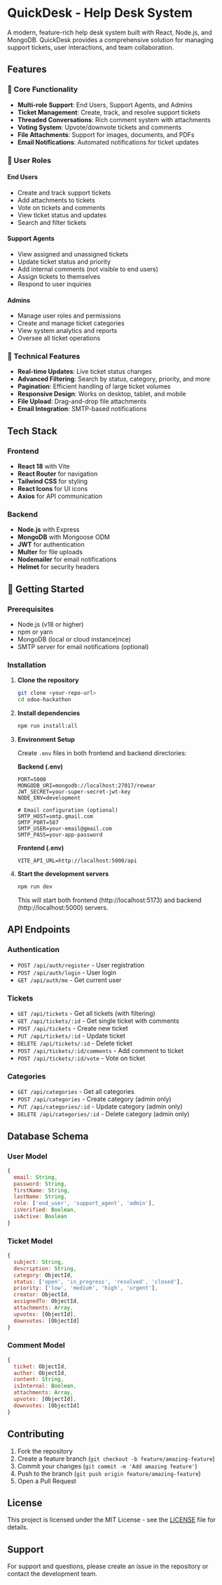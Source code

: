 # QuickDesk - Help Desk System

A modern, feature-rich help desk system built with React, Node.js, and MongoDB. QuickDesk provides a comprehensive solution for managing support tickets, user interactions, and team collaboration.

## Features

### 🎯 Core Functionality
- **Multi-role Support**: End Users, Support Agents, and Admins
- **Ticket Management**: Create, track, and resolve support tickets
- **Threaded Conversations**: Rich comment system with attachments
- **Voting System**: Upvote/downvote tickets and comments
- **File Attachments**: Support for images, documents, and PDFs
- **Email Notifications**: Automated notifications for ticket updates

### 👥 User Roles

#### End Users
- Create and track support tickets
- Add attachments to tickets
- Vote on tickets and comments
- View ticket status and updates
- Search and filter tickets

#### Support Agents
- View assigned and unassigned tickets
- Update ticket status and priority
- Add internal comments (not visible to end users)
- Assign tickets to themselves
- Respond to user inquiries

#### Admins
- Manage user roles and permissions
- Create and manage ticket categories
- View system analytics and reports
- Oversee all ticket operations

### 🔧 Technical Features
- **Real-time Updates**: Live ticket status changes
- **Advanced Filtering**: Search by status, category, priority, and more
- **Pagination**: Efficient handling of large ticket volumes
- **Responsive Design**: Works on desktop, tablet, and mobile
- **File Upload**: Drag-and-drop file attachments
- **Email Integration**: SMTP-based notifications

## Tech Stack

### Frontend
- **React 18** with Vite
- **React Router** for navigation
- **Tailwind CSS** for styling
- **React Icons** for UI icons
- **Axios** for API communication

### Backend
- **Node.js** with Express
- **MongoDB** with Mongoose ODM
- **JWT** for authentication
- **Multer** for file uploads
- **Nodemailer** for email notifications
- **Helmet** for security headers

## 🚀 Getting Started

### Prerequisites
- Node.js (v18 or higher)
- npm or yarn
- MongoDB (local or cloud instance)nce)
- SMTP server for email notifications (optional)

### Installation

1. **Clone the repository**
   ```bash
   git clone <your-repo-url>
   cd odoo-hackathon
   ```

2. **Install dependencies**
   ```bash
   npm run install:all
   ```

3. **Environment Setup**


   Create `.env` files in both frontend and backend directories:

   **Backend (.env)**
   ```env
   PORT=5000
   MONGODB_URI=mongodb://localhost:27017/rewear
   JWT_SECRET=your-super-secret-jwt-key
   NODE_ENV=development
   
   # Email configuration (optional)
   SMTP_HOST=smtp.gmail.com
   SMTP_PORT=587
   SMTP_USER=your-email@gmail.com
   SMTP_PASS=your-app-password
   ```

   **Frontend (.env)**
   ```env
   VITE_API_URL=http://localhost:5000/api
   ```


4. **Start the development servers**
   ```bash
   npm run dev
   ```

   This will start both frontend (http://localhost:5173) and backend (http://localhost:5000) servers.

## API Endpoints

### Authentication
- `POST /api/auth/register` - User registration
- `POST /api/auth/login` - User login
- `GET /api/auth/me` - Get current user

### Tickets
- `GET /api/tickets` - Get all tickets (with filtering)
- `GET /api/tickets/:id` - Get single ticket with comments
- `POST /api/tickets` - Create new ticket
- `PUT /api/tickets/:id` - Update ticket
- `DELETE /api/tickets/:id` - Delete ticket
- `POST /api/tickets/:id/comments` - Add comment to ticket
- `POST /api/tickets/:id/vote` - Vote on ticket

### Categories
- `GET /api/categories` - Get all categories
- `POST /api/categories` - Create category (admin only)
- `PUT /api/categories/:id` - Update category (admin only)
- `DELETE /api/categories/:id` - Delete category (admin only)

## Database Schema

### User Model
```javascript
{
  email: String,
  password: String,
  firstName: String,
  lastName: String,
  role: ['end_user', 'support_agent', 'admin'],
  isVerified: Boolean,
  isActive: Boolean
}
```

### Ticket Model
```javascript
{
  subject: String,
  description: String,
  category: ObjectId,
  status: ['open', 'in_progress', 'resolved', 'closed'],
  priority: ['low', 'medium', 'high', 'urgent'],
  creator: ObjectId,
  assignedTo: ObjectId,
  attachments: Array,
  upvotes: [ObjectId],
  downvotes: [ObjectId]
}
```

### Comment Model
```javascript
{
  ticket: ObjectId,
  author: ObjectId,
  content: String,
  isInternal: Boolean,
  attachments: Array,
  upvotes: [ObjectId],
  downvotes: [ObjectId]
}
```

## Contributing

1. Fork the repository
2. Create a feature branch (`git checkout -b feature/amazing-feature`)
3. Commit your changes (`git commit -m 'Add amazing feature'`)
4. Push to the branch (`git push origin feature/amazing-feature`)
5. Open a Pull Request

## License

This project is licensed under the MIT License - see the [LICENSE](LICENSE) file for details.

## Support

For support and questions, please create an issue in the repository or contact the development team.
